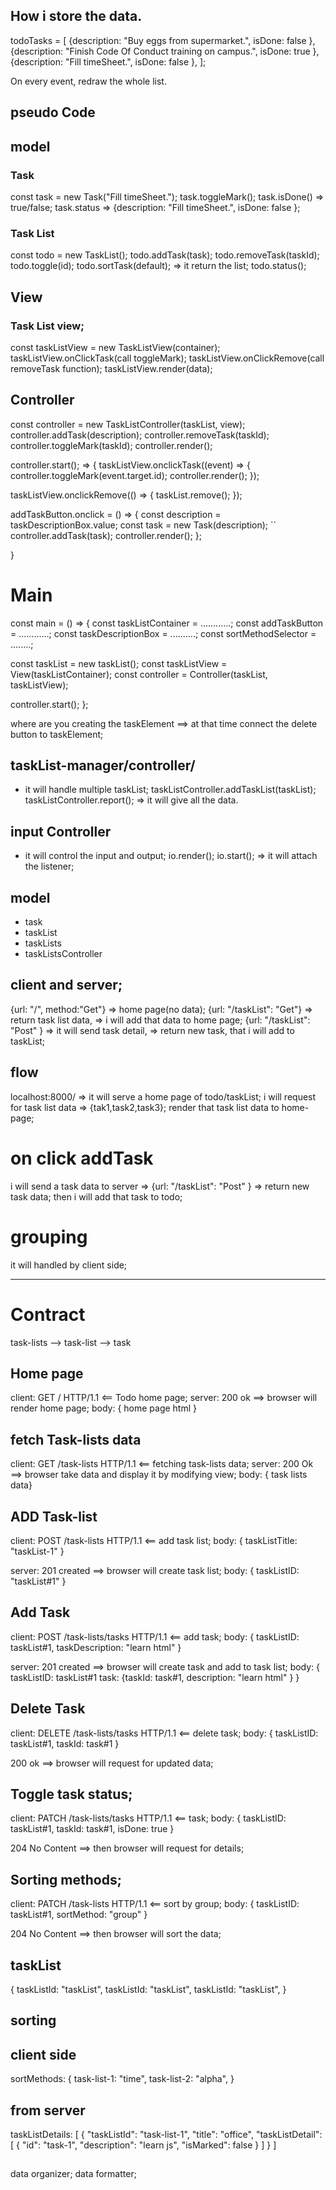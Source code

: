  ## How i store the data.
todoTasks = [
  {description: "Buy eggs from supermarket.", isDone: false },
  {description: "Finish Code Of Conduct training on campus.", isDone: true },
  {description: "Fill timeSheet.", isDone: false },
];

On every event, redraw the whole list.

## pseudo Code

## model
### Task
const task = new Task("Fill timeSheet.");
task.toggleMark();
task.isDone() => true/false;
task.status => {description: "Fill timeSheet.", isDone: false };

### Task List
const todo = new TaskList();
todo.addTask(task);
todo.removeTask(taskId);
todo.toggle(id);
todo.sortTask(default); => it return the list;
todo.status();

## View
### Task List view;

const taskListView = new TaskListView(container);
taskListView.onClickTask(call toggleMark);
taskListView.onClickRemove(call removeTask function);
taskListView.render(data);

## Controller
const controller = new TaskListController(taskList, view);
controller.addTask(description);
controller.removeTask(taskId);
controller.toggleMark(taskId);
controller.render();

controller.start(); => {
 taskListView.onclickTask((event) => {
   controller.toggleMark(event.target.id);
   controller.render();
  });

 taskListView.onclickRemove(() => {
  taskList.remove(); 
  });

   addTaskButton.onclick = () => {
   const description = taskDescriptionBox.value; 
   const task = new Task(description);
  `` controller.addTask(task);
   controller.render();
  };

}

# Main

const main = () => {
  const taskListContainer = ............;
  const addTaskButton = ............;
  const taskDescriptionBox = ..........; 
  const sortMethodSelector = ........;

  const taskList = new taskList();
  const taskListView = View(taskListContainer);
  const controller = Controller(taskList, taskListView);

  controller.start();
};


where are you creating the taskElement ==> at that time connect the delete button to 
taskElement;

## taskList-manager/controller/
- it will handle multiple taskList;
taskListController.addTaskList(taskList);
taskListController.report(); => it will give all the data.

## input Controller
- it will control the input and output;
io.render();
io.start(); => it will attach the listener;

## model
- task
- taskList
- taskLists
- taskListsController


## client and server;
{url: "/", method:"Get"} => home page(no data);
{url: "/taskList": "Get"} => return task list data, => i will add that data to home page;
{url: "/taskList": "Post" } => it will send task detail, => return new task, that i will add to taskList;

## flow 
localhost:8000/ => it will serve a home page of todo/taskList;
i will request for task list data => {tak1,task2,task3};
render that task list data to home-page;

# on click addTask
i will send a task data to server => {url: "/taskList": "Post" } => return new task data;
then i will add that task to todo;

# grouping 
it will handled by client side;

---------------------------------------------------------------------

# Contract
task-lists --> task-list --> task

## Home page
client: GET / HTTP/1.1 <== Todo home page;
server: 200 ok ==> browser will render home page;
body: {
  home page html
  }

## fetch Task-lists data
client: GET /task-lists HTTP/1.1 <== fetching task-lists data;
server: 200 Ok ==> browser take data and display it by modifying view;
body: { task lists data}

## ADD Task-list
client: POST /task-lists HTTP/1.1 <== add task list;
body: {
  taskListTitle: "taskList-1"
  } 

server: 201 created ==> browser will create task list;
body: {
  taskListID: "taskList#1"
  }

## Add Task
client: POST /task-lists/tasks HTTP/1.1 <== add task;
body: {
  taskListID: taskList#1,
 taskDescription: "learn html" 
}

server: 201 created ==> browser will create task and add to task list;
body: {
  taskListID: taskList#1
  task: {taskId: task#1, description: "learn html" }
  }

## Delete Task
client: DELETE /task-lists/tasks HTTP/1.1 <== delete task;
body: {
  taskListID: taskList#1,
  taskId: task#1
}

200 ok ==> browser will request for updated data;

## Toggle task status;
client: PATCH /task-lists/tasks HTTP/1.1 <==  task;
body: {
  taskListID: taskList#1,
  taskId: task#1,
  isDone: true
}

204 No Content ==> then browser will request for details; 

## Sorting methods;
client: PATCH /task-lists HTTP/1.1 <== sort by group;
body: {
  taskListID: taskList#1,
  sortMethod: "group"
}

204 No Content ==> then browser will sort the data; 


## taskList 
{
  taskListId: "taskList",
  taskListId: "taskList",
  taskListId: "taskList",
}

## sorting 

## client side 
sortMethods: {
task-list-1: "time",
task-list-2: "alpha",
}

## from server 
taskListDetails: [
  {
    "taskListId": "task-list-1",
    "title": "office",
    "taskListDetail": [
      {
        "id": "task-1",
        "description": "learn js",
        "isMarked": false
      }
    ]
  }
]

## 

data organizer;
data formatter;



